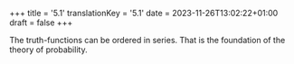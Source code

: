 +++
title = '5.1'
translationKey = '5.1'
date = 2023-11-26T13:02:22+01:00
draft = false
+++

The truth-functions can be ordered in series.
That is the foundation of the theory of probability.
